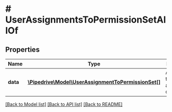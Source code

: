 # # UserAssignmentsToPermissionSetAllOf

## Properties

Name | Type | Description | Notes
------------ | ------------- | ------------- | -------------
**data** | [**\Pipedrive\Model\UserAssignmentToPermissionSet[]**](UserAssignmentToPermissionSet.md) | An array of the assignments of the user | [optional]

[[Back to Model list]](../../README.md#models) [[Back to API list]](../../README.md#endpoints) [[Back to README]](../../README.md)
